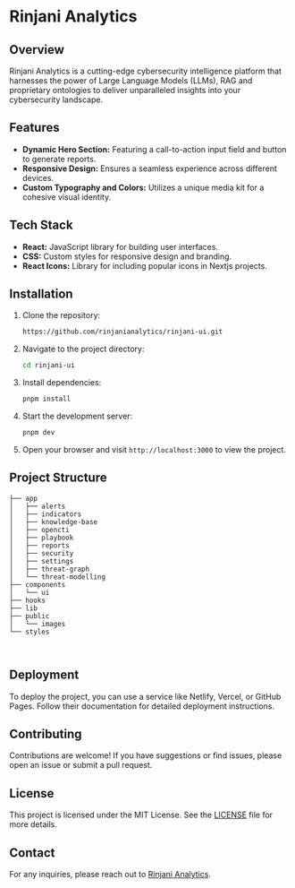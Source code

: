 # Rinjani Analytics

## Overview
Rinjani Analytics is a cutting-edge cybersecurity intelligence platform that harnesses the power of Large Language Models (LLMs), RAG and proprietary ontologies to deliver unparalleled insights into your cybersecurity landscape. 

## Features
- **Dynamic Hero Section:** Featuring a call-to-action input field and button to generate reports.
- **Responsive Design:** Ensures a seamless experience across different devices.
- **Custom Typography and Colors:** Utilizes a unique media kit for a cohesive visual identity.

## Tech Stack
- **React:** JavaScript library for building user interfaces.
- **CSS:** Custom styles for responsive design and branding.
- **React Icons:** Library for including popular icons in Nextjs projects.

## Installation

1. Clone the repository:
    ```bash
    https://github.com/rinjanianalytics/rinjani-ui.git
    ```

2. Navigate to the project directory:
    ```bash
    cd rinjani-ui
    ```

3. Install dependencies:
    ```bash
    pnpm install
    ```

4. Start the development server:
    ```bash
    pnpm dev
    ```

5. Open your browser and visit `http://localhost:3000` to view the project.

## Project Structure

```
├── app
│   ├── alerts
│   ├── indicators
│   ├── knowledge-base
│   ├── opencti
│   ├── playbook
│   ├── reports
│   ├── security
│   ├── settings
│   ├── threat-graph
│   └── threat-modelling
├── components
│   └── ui
├── hooks
├── lib
├── public
│   └── images
└── styles



```

## Deployment
To deploy the project, you can use a service like Netlify, Vercel, or GitHub Pages. Follow their documentation for detailed deployment instructions.

## Contributing
Contributions are welcome! If you have suggestions or find issues, please open an issue or submit a pull request.

## License
This project is licensed under the MIT License. See the [LICENSE](LICENSE) file for more details.

## Contact
For any inquiries, please reach out to [Rinjani Analytics](mailto:rinjanianalytics@gmail.com).
